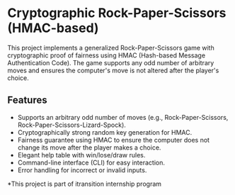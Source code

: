 # Cryptographic Rock-Paper-Scissors (HMAC-based)

This project implements a generalized Rock-Paper-Scissors game with cryptographic proof of fairness using HMAC (Hash-based Message Authentication Code). The game supports any odd number of arbitrary moves and ensures the computer's move is not altered after the player's choice.

## Features
- Supports an arbitrary odd number of moves (e.g., Rock-Paper-Scissors, Rock-Paper-Scissors-Lizard-Spock).
- Cryptographically strong random key generation for HMAC.
- Fairness guarantee using HMAC to ensure the computer does not change its move after the player makes a choice.
- Elegant help table with win/lose/draw rules.
- Command-line interface (CLI) for easy interaction.
- Error handling for incorrect or invalid inputs.

*This project is part of itransition internship program
